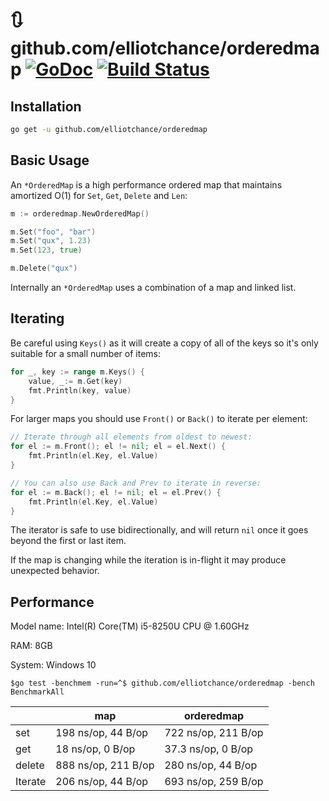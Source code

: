 # 🔃 github.com/elliotchance/orderedmap [![GoDoc](https://godoc.org/github.com/elliotchance/orderedmap?status.svg)](https://godoc.org/github.com/elliotchance/orderedmap) [![Build Status](https://travis-ci.org/elliotchance/orderedmap.svg?branch=master)](https://travis-ci.org/elliotchance/orderedmap)

## Installation

```bash
go get -u github.com/elliotchance/orderedmap
```

## Basic Usage

An `*OrderedMap` is a high performance ordered map that maintains amortized O(1)
for `Set`, `Get`, `Delete` and `Len`:

```go
m := orderedmap.NewOrderedMap()

m.Set("foo", "bar")
m.Set("qux", 1.23)
m.Set(123, true)

m.Delete("qux")
```

Internally an `*OrderedMap` uses a combination of a map and linked list.

## Iterating

Be careful using `Keys()` as it will create a copy of all of the keys so it's
only suitable for a small number of items:

```go
for _, key := range m.Keys() {
	value, _:= m.Get(key)
	fmt.Println(key, value)
}
```

For larger maps you should use `Front()` or `Back()` to iterate per element:

```go
// Iterate through all elements from oldest to newest:
for el := m.Front(); el != nil; el = el.Next() {
    fmt.Println(el.Key, el.Value)
}

// You can also use Back and Prev to iterate in reverse:
for el := m.Back(); el != nil; el = el.Prev() {
    fmt.Println(el.Key, el.Value)
}
```

The iterator is safe to use bidirectionally, and will return `nil` once it goes
beyond the first or last item.

If the map is changing while the iteration is in-flight it may produce
unexpected behavior.

## Performance

Model name: Intel(R) Core(TM) i5-8250U CPU @ 1.60GHz

RAM: 8GB

System: Windows 10

```shell
$go test -benchmem -run=^$ github.com/elliotchance/orderedmap -bench BenchmarkAll
```

|         | map                 | orderedmap          |
| ------- | ------------------- | ------------------- |
| set     | 198 ns/op, 44 B/op  | 722 ns/op, 211 B/op |
| get     | 18 ns/op, 0 B/op    | 37.3 ns/op, 0 B/op  |
| delete  | 888 ns/op, 211 B/op | 280 ns/op, 44 B/op  |
| Iterate | 206 ns/op, 44 B/op  | 693 ns/op, 259 B/op |


